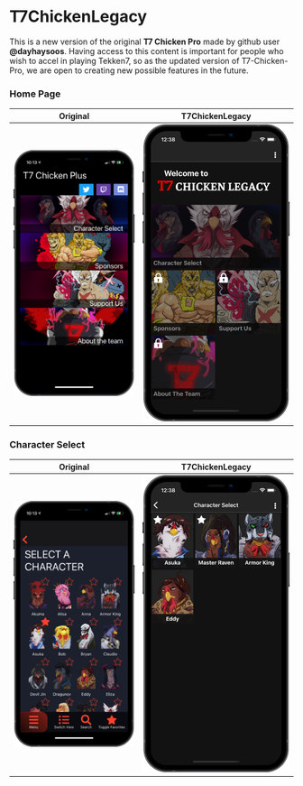# T7ChickenLegacy

This is a new version of the original **T7 Chicken Pro** made by github user __@dayhaysoos__. Having access to this content is important for people who wish to accel in playing Tekken7, so as the updated version of T7-Chicken-Pro, we are open to creating new possible features in the future.

### Home Page
Original | T7ChickenLegacy
:-------------------------:|:-------------------------:
![img](./assets/READ_ME_IMAGES/homepage_original_display.PNG)  |  ![img](./assets/READ_ME_IMAGES/homepage_updated_display.png)

### Character Select
Original | T7ChickenLegacy
:-------------------------:|:-------------------------:
![img](./assets/READ_ME_IMAGES/characterselect_original_display.PNG)  |  ![img](./assets/READ_ME_IMAGES/characterselect_updated_display.png)

